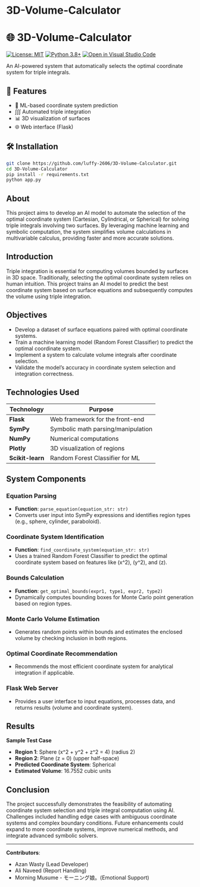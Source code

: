 # 3D-Volume-Calculator

# 🌐 3D-Volume-Calculator 

[![License: MIT](https://img.shields.io/badge/License-MIT-yellow.svg)](https://opensource.org/licenses/MIT)
[![Python 3.8+](https://img.shields.io/badge/Python-3.10+-blue.svg)](https://www.python.org/)
[![Open in Visual Studio Code](https://img.shields.io/badge/Open%20in-VSCode-007ACC?logo=visual-studio-code)](https://open.vscode.dev/yourusername/3D-Volume-Calculator)

An AI-powered system that automatically selects the optimal coordinate system for triple integrals.

## 🚀 Features
- 🤖 ML-based coordinate system prediction
- ∫∫∫ Automated triple integration
- 📊 3D visualization of surfaces
- 🌐 Web interface (Flask)

## 🛠️ Installation
```bash
git clone https://github.com/luffy-2606/3D-Volume-Calculator.git
cd 3D-Volume-Calculator
pip install -r requirements.txt
python app.py
```
## About
This project aims to develop an AI model to automate the selection of the optimal coordinate system (Cartesian, Cylindrical, or Spherical) for solving triple integrals involving two surfaces. By leveraging machine learning and symbolic computation, the system simplifies volume calculations in multivariable calculus, providing faster and more accurate solutions.

## Introduction
Triple integration is essential for computing volumes bounded by surfaces in 3D space. Traditionally, selecting the optimal coordinate system relies on human intuition. This project trains an AI model to predict the best coordinate system based on surface equations and subsequently computes the volume using triple integration.

## Objectives
- Develop a dataset of surface equations paired with optimal coordinate systems.
- Train a machine learning model (Random Forest Classifier) to predict the optimal coordinate system.
- Implement a system to calculate volume integrals after coordinate selection.
- Validate the model’s accuracy in coordinate system selection and integration correctness.

## Technologies Used
| Technology       | Purpose                          |
|------------------|----------------------------------|
| **Flask**        | Web framework for the front-end  |
| **SymPy**        | Symbolic math parsing/manipulation |
| **NumPy**        | Numerical computations           |
| **Plotly**       | 3D visualization of regions      |
| **Scikit-learn** | Random Forest Classifier for ML  |

## System Components

### Equation Parsing
- **Function**: `parse_equation(equation_str: str)`
- Converts user input into SymPy expressions and identifies region types (e.g., sphere, cylinder, paraboloid).

### Coordinate System Identification
- **Function**: `find_coordinate_system(equation_str: str)`
- Uses a trained Random Forest Classifier to predict the optimal coordinate system based on features like \(x^2\), \(y^2\), and \(z\).

### Bounds Calculation
- **Function**: `get_optimal_bounds(expr1, type1, expr2, type2)`
- Dynamically computes bounding boxes for Monte Carlo point generation based on region types.

### Monte Carlo Volume Estimation
- Generates random points within bounds and estimates the enclosed volume by checking inclusion in both regions.

### Optimal Coordinate Recommendation
- Recommends the most efficient coordinate system for analytical integration if applicable.

### Flask Web Server
- Provides a user interface to input equations, processes data, and returns results (volume and coordinate system).

## Results
**Sample Test Case**  
- **Region 1**: Sphere \(x^2 + y^2 + z^2 = 4\) (radius 2)  
- **Region 2**: Plane \(z = 0\) (upper half-space)  
- **Predicted Coordinate System**: Spherical  
- **Estimated Volume**: 16.7552 cubic units  

## Conclusion
The project successfully demonstrates the feasibility of automating coordinate system selection and triple integral computation using AI. Challenges included handling edge cases with ambiguous coordinate systems and complex boundary conditions. Future enhancements could expand to more coordinate systems, improve numerical methods, and integrate advanced symbolic solvers.

---

**Contributors**:    
- Azan Wasty (Lead Developer)   
- Ali Naveed (Report Handling)   
- Morning Musume - モーニング娘。(Emotional Support)   
